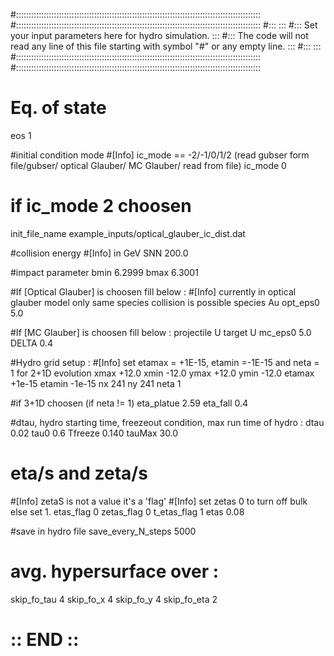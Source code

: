 #:::::::::::::::::::::::::::::::::::::::::::::::::::::::::::::::::::::::::::::::::::::::::::::::::
#:::::::::::::::::::::::::::::::::::::::::::::::::::::::::::::::::::::::::::::::::::::::::::::::::
#:::                                                                                           :::
#:::  Set your input parameters here for hydro simulation.                                     :::
#:::  The code will not read any line of this file starting with symbol "#" or any empty line. :::
#:::                                                                                           :::
#:::::::::::::::::::::::::::::::::::::::::::::::::::::::::::::::::::::::::::::::::::::::::::::::::
#:::::::::::::::::::::::::::::::::::::::::::::::::::::::::::::::::::::::::::::::::::::::::::::::::

# Eq. of state
eos 1


#initial condition mode
#[Info] ic_mode == -2/-1/0/1/2 (read gubser form file/gubser/ optical Glauber/ MC Glauber/ read from file) 
ic_mode 0


# if ic_mode 2 choosen
init_file_name example_inputs/optical_glauber_ic_dist.dat 


#collision energy
#[Info] in GeV
SNN 200.0

#impact parameter
bmin  6.2999
bmax  6.3001


#If [Optical Glauber] is choosen fill below :
#[Info] currently in optical glauber model only same species collision is possible
species Au
opt_eps0 5.0


#If [MC Glauber] is choosen fill below :
projectile U
target U
mc_eps0 5.0
DELTA 0.4



#Hydro grid setup :
#[Info] set etamax = +1E-15, etamin =-1E-15 and neta = 1 for 2+1D evolution
xmax  +12.0 
xmin  -12.0 
ymax  +12.0
ymin  -12.0
etamax  +1e-15
etamin  -1e-15
nx  241
ny  241
neta 1


#if 3+1D choosen (if neta != 1)
eta_platue  2.59
eta_fall 0.4



#dtau, hydro starting time, freezeout condition, max run time of hydro :
dtau 0.02
tau0 0.6
Tfreeze  0.140
tauMax  30.0


# eta/s and zeta/s #
#[Info] zetaS is not a value it's a 'flag'
#[Info] set zetas 0 to turn off bulk else set 1.
etas_flag 0
zetas_flag 0
t_etas_flag 1
etas  0.08

#save in hydro file
save_every_N_steps 5000

# avg. hypersurface over :
skip_fo_tau 4
skip_fo_x 4
skip_fo_y 4
skip_fo_eta 2


# :: END :: #



